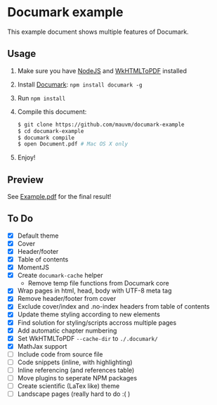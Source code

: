 # Documark example

This example document shows multiple features of Documark.

## Usage

1. Make sure you have [NodeJS][nodejs] and [WkHTMLToPDF][wkhtmltopdf] installed
2. Install [Documark][documark]: `npm install documark -g`
3. Run `npm install`
4. Compile this document:

	```bash
	$ git clone https://github.com/mauvm/documark-example
	$ cd documark-example
	$ documark compile
	$ open Document.pdf # Mac OS X only
	```

5. Enjoy!

## Preview

See [Example.pdf][example-pdf] for the final result!

## To Do

- [x] Default theme
- [x] Cover
- [x] Header/footer
- [x] Table of contents
- [x] MomentJS
- [x] Create `documark-cache` helper
	- Remove temp file functions from Documark core
- [x] Wrap pages in html, head, body with UTF-8 meta tag
- [x] Remove header/footer from cover
- [x] Exclude cover/index and .no-index headers from table of contents
- [x] Update theme styling according to new elements
- [x] Find solution for styling/scripts accross multiple pages
- [x] Add automatic chapter numbering
- [x] Set WkHTMLToPDF `--cache-dir` to `./.documark/`
- [x] MathJax support
- [ ] Include code from source file
- [ ] Code snippets (inline, with highlighting)
- [ ] Inline referencing (and references table)
- [ ] Move plugins to seperate NPM packages
- [ ] Create scientific (LaTex like) theme
- [ ] Landscape pages (really hard to do :( )

[nodejs]: http://nodejs.org/
[wkhtmltopdf]: http://wkhtmltopdf.org/
[documark]: https://github.com/mauvm/documark
[example-pdf]: https://github.com/mauvm/documark-example/raw/master/Example.pdf
